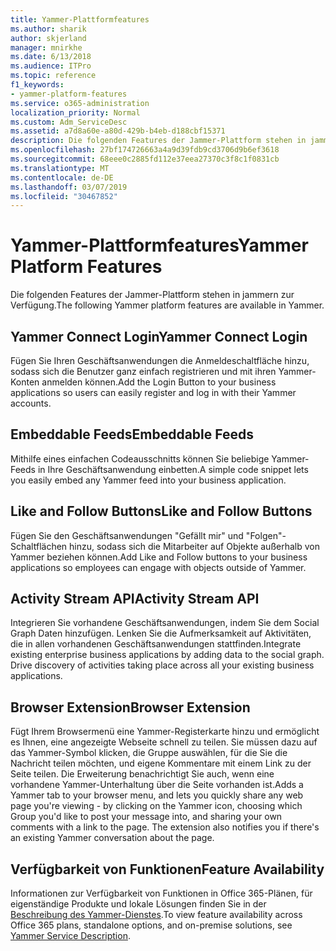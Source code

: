 ```yaml
---
title: Yammer-Plattformfeatures
ms.author: sharik
author: skjerland
manager: mnirkhe
ms.date: 6/13/2018
ms.audience: ITPro
ms.topic: reference
f1_keywords:
- yammer-platform-features
ms.service: o365-administration
localization_priority: Normal
ms.custom: Adm_ServiceDesc
ms.assetid: a7d8a60e-a80d-429b-b4eb-d188cbf15371
description: Die folgenden Features der Jammer-Plattform stehen in jammern zur Verfügung.
ms.openlocfilehash: 27bf174726663a4a9d39fdb9cd3706d9b6ef3618
ms.sourcegitcommit: 68eee0c2885fd112e37eea27370c3f8c1f0831cb
ms.translationtype: MT
ms.contentlocale: de-DE
ms.lasthandoff: 03/07/2019
ms.locfileid: "30467852"
---
```

# <a name="yammer-platform-features"></a><span data-ttu-id="ad19a-103">Yammer-Plattformfeatures</span><span class="sxs-lookup"><span data-stu-id="ad19a-103">Yammer Platform Features</span></span>

<span data-ttu-id="ad19a-104">Die folgenden Features der Jammer-Plattform stehen in jammern zur Verfügung.</span><span class="sxs-lookup"><span data-stu-id="ad19a-104">The following Yammer platform features are available in Yammer.</span></span>
  
## <a name="yammer-connect-login"></a><span data-ttu-id="ad19a-105">Yammer Connect Login</span><span class="sxs-lookup"><span data-stu-id="ad19a-105">Yammer Connect Login</span></span>
<span data-ttu-id="ad19a-106"><a name="bkmk_YammerConnectLogin"> </a></span><span class="sxs-lookup"><span data-stu-id="ad19a-106"></span></span>

<span data-ttu-id="ad19a-107">Fügen Sie Ihren Geschäftsanwendungen die Anmeldeschaltfläche hinzu, sodass sich die Benutzer ganz einfach registrieren und mit ihren Yammer-Konten anmelden können.</span><span class="sxs-lookup"><span data-stu-id="ad19a-107">Add the Login Button to your business applications so users can easily register and log in with their Yammer accounts.</span></span>
  
## <a name="embeddable-feeds"></a><span data-ttu-id="ad19a-108">Embeddable Feeds</span><span class="sxs-lookup"><span data-stu-id="ad19a-108">Embeddable Feeds</span></span>
<span data-ttu-id="ad19a-109"><a name="bkmk_EmbeddableFeeds"> </a></span><span class="sxs-lookup"><span data-stu-id="ad19a-109"></span></span>

<span data-ttu-id="ad19a-110">Mithilfe eines einfachen Codeausschnitts können Sie beliebige Yammer-Feeds in Ihre Geschäftsanwendung einbetten.</span><span class="sxs-lookup"><span data-stu-id="ad19a-110">A simple code snippet lets you easily embed any Yammer feed into your business application.</span></span>
  
## <a name="like-and-follow-buttons"></a><span data-ttu-id="ad19a-111">Like and Follow Buttons</span><span class="sxs-lookup"><span data-stu-id="ad19a-111">Like and Follow Buttons</span></span>
<span data-ttu-id="ad19a-112"><a name="bkmk_LikeAndFollowButtons"> </a></span><span class="sxs-lookup"><span data-stu-id="ad19a-112"></span></span>

<span data-ttu-id="ad19a-113">Fügen Sie den Geschäftsanwendungen "Gefällt mir" und "Folgen"-Schaltflächen hinzu, sodass sich die Mitarbeiter auf Objekte außerhalb von Yammer beziehen können.</span><span class="sxs-lookup"><span data-stu-id="ad19a-113">Add Like and Follow buttons to your business applications so employees can engage with objects outside of Yammer.</span></span>
  
## <a name="activity-stream-api"></a><span data-ttu-id="ad19a-114">Activity Stream API</span><span class="sxs-lookup"><span data-stu-id="ad19a-114">Activity Stream API</span></span>
<span data-ttu-id="ad19a-115"><a name="bkmk_ActivityStreamAPI"> </a></span><span class="sxs-lookup"><span data-stu-id="ad19a-115"></span></span>

<span data-ttu-id="ad19a-p101">Integrieren Sie vorhandene Geschäftsanwendungen, indem Sie dem Social Graph Daten hinzufügen. Lenken Sie die Aufmerksamkeit auf Aktivitäten, die in allen vorhandenen Geschäftsanwendungen stattfinden.</span><span class="sxs-lookup"><span data-stu-id="ad19a-p101">Integrate existing enterprise business applications by adding data to the social graph. Drive discovery of activities taking place across all your existing business applications.</span></span>
  
## <a name="browser-extension"></a><span data-ttu-id="ad19a-118">Browser Extension</span><span class="sxs-lookup"><span data-stu-id="ad19a-118">Browser Extension</span></span>
<span data-ttu-id="ad19a-119"><a name="bkmk_BrowserExtension"> </a></span><span class="sxs-lookup"><span data-stu-id="ad19a-119"></span></span>

<span data-ttu-id="ad19a-p102">Fügt Ihrem Browsermenü eine Yammer-Registerkarte hinzu und ermöglicht es Ihnen, eine angezeigte Webseite schnell zu teilen. Sie müssen dazu auf das Yammer-Symbol klicken, die Gruppe auswählen, für die Sie die Nachricht teilen möchten, und eigene Kommentare mit einem Link zu der Seite teilen. Die Erweiterung benachrichtigt Sie auch, wenn eine vorhandene Yammer-Unterhaltung über die Seite vorhanden ist.</span><span class="sxs-lookup"><span data-stu-id="ad19a-p102">Adds a Yammer tab to your browser menu, and lets you quickly share any web page you're viewing - by clicking on the Yammer icon, choosing which Group you'd like to post your message into, and sharing your own comments with a link to the page. The extension also notifies you if there's an existing Yammer conversation about the page.</span></span> 
  
## <a name="feature-availability"></a><span data-ttu-id="ad19a-122">Verfügbarkeit von Funktionen</span><span class="sxs-lookup"><span data-stu-id="ad19a-122">Feature Availability</span></span>
<span data-ttu-id="ad19a-123"><a name="bkmk_BrowserExtension"> </a></span><span class="sxs-lookup"><span data-stu-id="ad19a-123"></span></span>

<span data-ttu-id="ad19a-124">Informationen zur Verfügbarkeit von Funktionen in Office 365-Plänen, für eigenständige Produkte und lokale Lösungen finden Sie in der [Beschreibung des Yammer-Dienstes](yammer-service-description.md).</span><span class="sxs-lookup"><span data-stu-id="ad19a-124">To view feature availability across Office 365 plans, standalone options, and on-premise solutions, see [Yammer Service Description](yammer-service-description.md).</span></span>
  

